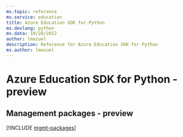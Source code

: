 ```yaml
---
ms.topic: reference
ms.service: education
title: Azure Education SDK for Python
ms.devlang: python
ms.data: 10/28/2022
author: lmazuel
description: Reference for Azure Education SDK for Python
ms.author: lmazuel
---
```

# Azure Education SDK for Python - preview

## Management packages - preview
[!INCLUDE [mgmt-packages](education-mgmt-index.md)]